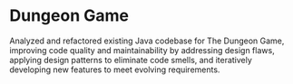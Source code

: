 # Dungeon Game
Analyzed and refactored existing Java codebase for The Dungeon Game, improving code quality and maintainability by addressing design flaws, applying design patterns to eliminate code smells, and iteratively developing new features to meet evolving requirements.
